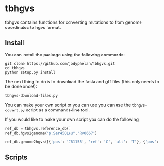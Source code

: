 # tbhgvs

tbhgvs contains functions for converting mutations to from genome coordinates to hgvs format.

## Install
You can install the package using the following commands:
```
git clone https://github.com/jodyphelan/tbhgvs.git
cd tbhgvs
python setup.py install
```

The next thing to do is to download the fasta and gff files (this only needs to be done once!):
```
tbhgvs-download-files.py
```

You can make your own script or you can use you can use the `tbhgvs-covert.py` script as a commands-line tool.

If you would like to make your own script you can do the following
``` python
ref_db = tbhgvs.reference_db()
ref_db.hgvs2genome("p.Ser450Leu","Rv0667")

ref_db.genome2hgvs([{'pos': '761155', 'ref': 'C', 'alt': 'T'}, {'pos': '761156', 'ref': 'G', 'alt': 'A'}])
```

## Scripts
